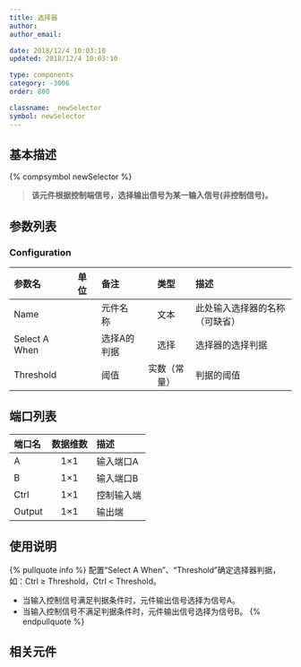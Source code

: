 ```yaml
---
title: 选择器
author: 
author_email:

date: 2018/12/4 10:03:10
updated: 2018/12/4 10:03:10

type: components
category: -3006
order: 800

classname: _newSelector
symbol: newSelector
---
```

## 基本描述
{% compsymbol newSelector %}

> **该元件根据控制端信号，选择输出信号为某一输入信号(非控制信号)。**

## 参数列表
### Configuration
| 参数名 | 单位 | 备注 | 类型 | 描述 |
| :--- | :--- | :--- | :--: | :--- |
| Name |  | 元件名称 | 文本 | 此处输入选择器的名称（可缺省） |
| Select A When |  | 选择A的判据 | 选择 | 选择器的选择判据 |
| Threshold |  | 阈值 | 实数（常量） | 判据的阈值 |


## 端口列表

| 端口名 | 数据维数 | 描述 |
| :--- | :--:  | :--- |
| A | 1×1 |输入端口A |
| B | 1×1 |输入端口B |
| Ctrl | 1×1 |控制输入端 |
| Output | 1×1 |输出端 |

## 使用说明

{% pullquote info %}
配置“Select A When”、“Threshold”确定选择器判据，如：Ctrl ≥ Threshold，Ctrl < Threshold。
+ 当输入控制信号满足判据条件时，元件输出信号选择为信号A。
+ 当输入控制信号不满足判据条件时，元件输出信号选择为信号B。
{% endpullquote %}


## 相关元件


